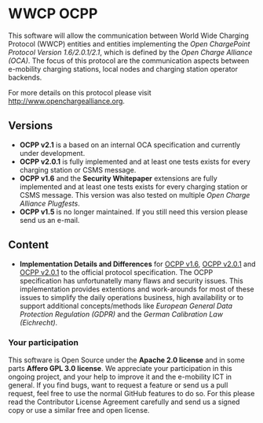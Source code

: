 # WWCP OCPP

This software will allow the communication between World Wide Charging
Protocol (WWCP) entities and entities implementing the
_Open ChargePoint Protocol Version 1.6/2.0.1/2.1_, which is defined by the
_Open Charge Alliance (OCA)_. The focus of this protocol are the communication
aspects between e-mobility charging stations, local nodes and charging station
operator backends.

For more details on this protocol please visit http://www.openchargealliance.org.

## Versions

- **OCPP v2.1** is a based on an internal OCA specification and currently under development.
- **OCPP v2.0.1** is fully implemented and at least one tests exists for
every charging station or CSMS message.
- **OCPP v1.6** and the **Security Whitepaper** extensions are fully implemented
and at least one tests exists for every charging station or CSMS message. This
version was also tested on multiple *Open Charge Alliance Plugfests*.
- **OCPP v1.5** is no longer maintained. If you still need this version please
send us an e-mail.

## Content

- **Implementation Details and Differences** for [OCPP v1.6](WWCP_OCPPv1.6/README.md), [OCPP v2.0.1](WWCP_OCPPv2.0.1/README.md)  and [OCPP v2.0.1](WWCP_OCPPv2.1/README.md) to the official protocol specification. The OCPP specification has unfortunatelly many flaws and security issues. This implementation provides extentions and work-arounds for most of these issues to simplify the daily operations business, high availability or to support additional concepts/methods like *European General Data Protection Regulation (GDPR)*  and the *German Calibration Law (Eichrecht)*.


### Your participation

This software is Open Source under the **Apache 2.0 license** and in some parts
**Affero GPL 3.0 license**. We appreciate your participation in this
ongoing project, and your help to improve it and the e-mobility ICT in
general. If you find bugs, want to request a feature or send us a pull
request, feel free to use the normal GitHub features to do so. For this
please read the Contributor License Agreement carefully and send us a signed
copy or use a similar free and open license.
